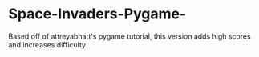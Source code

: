 # Space-Invaders-Pygame-
Based off of attreyabhatt's pygame tutorial, this version adds high scores and increases difficulty
